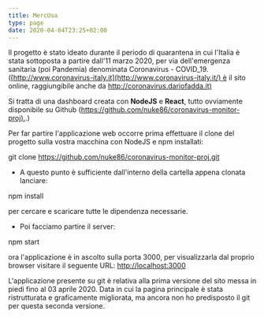 ```yaml
---
title: MercUsa
type: page
date: 2020-04-04T23:25+02:00
---
```


Il progetto è stato ideato durante il periodo di quarantena in cui l'Italia è stata sottoposta a partire dall'11 marzo 2020, per via dell'emergenza sanitaria (poi Pandemia) denominata Coronavirus - COVID\_19. ([http://www.coronavirus-italy.it](http://www.coronavirus-italy.it/) è il sito online, raggiungibile anche da [http://coronavirus.dariofadda.it)](http://coronavirus.dariofadda.it%29/)

Si tratta di una dashboard creata con **NodeJS** e **React**, tutto ovviamente disponibile su Github ([https://github.com/nuke86/coronavirus-monitor-proj).](https://github.com/nuke86/coronavirus-monitor-proj).)

Per far partire l'applicazione web occorre prima effettuare il clone del progetto sulla vostra macchina con NodeJS e npm installati:

git clone https://github.com/nuke86/coronavirus-monitor-proj.git

*   A questo punto è sufficiente dall'interno della cartella appena clonata lanciare:

npm install

per cercare e scaricare tutte le dipendenza necessarie.

*   Poi facciamo partire il server:

npm start

ora l'applicazione è in ascolto sulla porta 3000, per visualizzarla dal proprio browser visitare il seguente URL: [http://localhost:3000](http://localhost:3000/)

L'applicazione presente su git è relativa alla prima versione del sito messa in piedi fino al 03 aprile 2020. Data in cui la pagina principale è stata ristrutturata e graficamente migliorata, ma ancora non ho predisposto il git per questa seconda versione.

